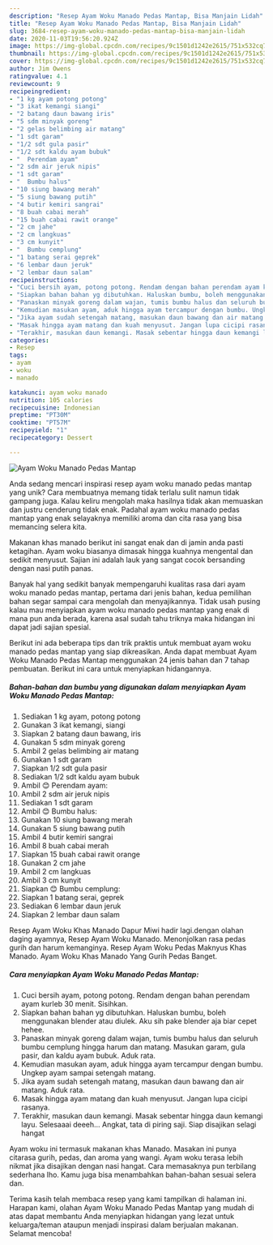 ```yaml
---
description: "Resep Ayam Woku Manado Pedas Mantap, Bisa Manjain Lidah"
title: "Resep Ayam Woku Manado Pedas Mantap, Bisa Manjain Lidah"
slug: 3684-resep-ayam-woku-manado-pedas-mantap-bisa-manjain-lidah
date: 2020-11-03T19:56:20.924Z
image: https://img-global.cpcdn.com/recipes/9c1501d1242e2615/751x532cq70/ayam-woku-manado-pedas-mantap-foto-resep-utama.jpg
thumbnail: https://img-global.cpcdn.com/recipes/9c1501d1242e2615/751x532cq70/ayam-woku-manado-pedas-mantap-foto-resep-utama.jpg
cover: https://img-global.cpcdn.com/recipes/9c1501d1242e2615/751x532cq70/ayam-woku-manado-pedas-mantap-foto-resep-utama.jpg
author: Jim Owens
ratingvalue: 4.1
reviewcount: 9
recipeingredient:
- "1 kg ayam potong potong"
- "3 ikat kemangi siangi"
- "2 batang daun bawang iris"
- "5 sdm minyak goreng"
- "2 gelas belimbing air matang"
- "1 sdt garam"
- "1/2 sdt gula pasir"
- "1/2 sdt kaldu ayam bubuk"
- "  Perendam ayam"
- "2 sdm air jeruk nipis"
- "1 sdt garam"
- "  Bumbu halus"
- "10 siung bawang merah"
- "5 siung bawang putih"
- "4 butir kemiri sangrai"
- "8 buah cabai merah"
- "15 buah cabai rawit orange"
- "2 cm jahe"
- "2 cm langkuas"
- "3 cm kunyit"
- "  Bumbu cemplung"
- "1 batang serai geprek"
- "6 lembar daun jeruk"
- "2 lembar daun salam"
recipeinstructions:
- "Cuci bersih ayam, potong potong. Rendam dengan bahan perendam ayam kurleb 30 menit. Sisihkan."
- "Siapkan bahan bahan yg dibutuhkan. Haluskan bumbu, boleh menggunakan blender atau diulek. Aku sih pake blender aja biar cepet hehee."
- "Panaskan minyak goreng dalam wajan, tumis bumbu halus dan seluruh bumbu cemplung hingga harum dan matang. Masukan garam, gula pasir, dan kaldu ayam bubuk. Aduk rata."
- "Kemudian masukan ayam, aduk hingga ayam tercampur dengan bumbu. Ungkep ayam sampai setengah matang."
- "Jika ayam sudah setengah matang, masukan daun bawang dan air matang. Aduk rata."
- "Masak hingga ayam matang dan kuah menyusut. Jangan lupa cicipi rasanya."
- "Terakhir, masukan daun kemangi. Masak sebentar hingga daun kemangi layu. Selesaaai deeeh... Angkat, tata di piring saji. Siap disajikan selagi hangat"
categories:
- Resep
tags:
- ayam
- woku
- manado

katakunci: ayam woku manado 
nutrition: 105 calories
recipecuisine: Indonesian
preptime: "PT30M"
cooktime: "PT57M"
recipeyield: "1"
recipecategory: Dessert

---
```



![Ayam Woku Manado Pedas Mantap](https://img-global.cpcdn.com/recipes/9c1501d1242e2615/751x532cq70/ayam-woku-manado-pedas-mantap-foto-resep-utama.jpg)

Anda sedang mencari inspirasi resep ayam woku manado pedas mantap yang unik? Cara membuatnya memang tidak terlalu sulit namun tidak gampang juga. Kalau keliru mengolah maka hasilnya tidak akan memuaskan dan justru cenderung tidak enak. Padahal ayam woku manado pedas mantap yang enak selayaknya memiliki aroma dan cita rasa yang bisa memancing selera kita.

Makanan khas manado berikut ini sangat enak dan di jamin anda pasti ketagihan. Ayam woku biasanya dimasak hingga kuahnya mengental dan sedikit menyusut. Sajian ini adalah lauk yang sangat cocok bersanding dengan nasi putih panas.

Banyak hal yang sedikit banyak mempengaruhi kualitas rasa dari ayam woku manado pedas mantap, pertama dari jenis bahan, kedua pemilihan bahan segar sampai cara mengolah dan menyajikannya. Tidak usah pusing kalau mau menyiapkan ayam woku manado pedas mantap yang enak di mana pun anda berada, karena asal sudah tahu triknya maka hidangan ini dapat jadi sajian spesial.


Berikut ini ada beberapa tips dan trik praktis untuk membuat ayam woku manado pedas mantap yang siap dikreasikan. Anda dapat membuat Ayam Woku Manado Pedas Mantap menggunakan 24 jenis bahan dan 7 tahap pembuatan. Berikut ini cara untuk menyiapkan hidangannya.

<!--inarticleads1-->

##### Bahan-bahan dan bumbu yang digunakan dalam menyiapkan Ayam Woku Manado Pedas Mantap:

1. Sediakan 1 kg ayam, potong potong
1. Gunakan 3 ikat kemangi, siangi
1. Siapkan 2 batang daun bawang, iris
1. Gunakan 5 sdm minyak goreng
1. Ambil 2 gelas belimbing air matang
1. Gunakan 1 sdt garam
1. Siapkan 1/2 sdt gula pasir
1. Sediakan 1/2 sdt kaldu ayam bubuk
1. Ambil  😊 Perendam ayam:
1. Ambil 2 sdm air jeruk nipis
1. Sediakan 1 sdt garam
1. Ambil  😊 Bumbu halus:
1. Gunakan 10 siung bawang merah
1. Gunakan 5 siung bawang putih
1. Ambil 4 butir kemiri sangrai
1. Ambil 8 buah cabai merah
1. Siapkan 15 buah cabai rawit orange
1. Gunakan 2 cm jahe
1. Ambil 2 cm langkuas
1. Ambil 3 cm kunyit
1. Siapkan  😊 Bumbu cemplung:
1. Siapkan 1 batang serai, geprek
1. Sediakan 6 lembar daun jeruk
1. Siapkan 2 lembar daun salam


Resep Ayam Woku Khas Manado Dapur Miwi hadir lagi.dengan olahan daging ayamnya, Resep Ayam Woku Manado. Menonjolkan rasa pedas gurih dan harum kemanginya. Resep Ayam Woku Pedas Maknyus Khas Manado. Ayam Woku Khas Manado Yang Gurih Pedas Banget. 

<!--inarticleads2-->

##### Cara menyiapkan Ayam Woku Manado Pedas Mantap:

1. Cuci bersih ayam, potong potong. Rendam dengan bahan perendam ayam kurleb 30 menit. Sisihkan.
1. Siapkan bahan bahan yg dibutuhkan. Haluskan bumbu, boleh menggunakan blender atau diulek. Aku sih pake blender aja biar cepet hehee.
1. Panaskan minyak goreng dalam wajan, tumis bumbu halus dan seluruh bumbu cemplung hingga harum dan matang. Masukan garam, gula pasir, dan kaldu ayam bubuk. Aduk rata.
1. Kemudian masukan ayam, aduk hingga ayam tercampur dengan bumbu. Ungkep ayam sampai setengah matang.
1. Jika ayam sudah setengah matang, masukan daun bawang dan air matang. Aduk rata.
1. Masak hingga ayam matang dan kuah menyusut. Jangan lupa cicipi rasanya.
1. Terakhir, masukan daun kemangi. Masak sebentar hingga daun kemangi layu. Selesaaai deeeh... Angkat, tata di piring saji. Siap disajikan selagi hangat


Ayam woku ini termasuk makanan khas Manado. Masakan ini punya citarasa gurih, pedas, dan aroma yang wangi. Ayam woku terasa lebih nikmat jika disajikan dengan nasi hangat. Cara memasaknya pun terbilang sederhana lho. Kamu juga bisa menambahkan bahan-bahan sesuai selera dan. 

Terima kasih telah membaca resep yang kami tampilkan di halaman ini. Harapan kami, olahan Ayam Woku Manado Pedas Mantap yang mudah di atas dapat membantu Anda menyiapkan hidangan yang lezat untuk keluarga/teman ataupun menjadi inspirasi dalam berjualan makanan. Selamat mencoba!
